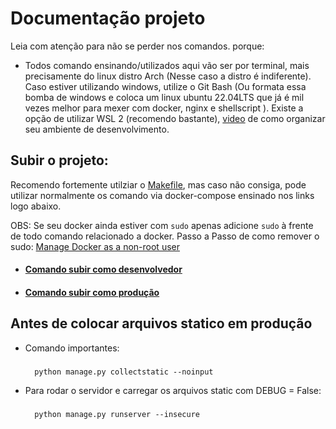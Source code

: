 # Documentação projeto
Leia com atenção para não se perder nos comandos. porque:
- Todos comando ensinando/utilizados aqui vão ser por terminal, mais precisamente do linux distro Arch (Nesse caso a distro é indiferente). Caso estiver utilizando windows, utilize o Git Bash (Ou formata essa bomba de windows e coloca um linux ubuntu 22.04LTS que já é mil vezes melhor para mexer com docker, nginx e shellscript ). Existe a opção de utilizar WSL 2 (recomendo bastante), [video](https://youtu.be/sjrW74Hx5Po?si=4dxIjNW7zQGszeNV) de como organizar seu ambiente de desenvolvimento.

## Subir o projeto:
Recomendo fortemente utilziar o [Makefile](https://www.gnu.org/software/make/manual/make.html), mas caso não consiga, pode utilizar normalmente os comando via docker-compose ensinado nos links logo abaixo.

OBS: Se seu docker ainda estiver com `sudo` apenas adicione `sudo` à frente de todo comando relacionado a docker. Passo a Passo de como remover o sudo: [Manage Docker as a non-root user](https://docs.docker.com/engine/install/linux-postinstall/)
 
- #### [Comando subir como desenvolvedor](https://github.com/ItaloMiguel/todo-list/tree/master/doc/command_dev.md)

- #### [Comando subir como produção](https://github.com/ItaloMiguel/todo-list/tree/master/doc/command_pord.md)

## Antes de colocar arquivos statico em produção
- Comando importantes:
    ###
        python manage.py collectstatic --noinput
- Para rodar o servidor e carregar os arquivos static com DEBUG = False:
    ###
        python manage.py runserver --insecure
